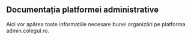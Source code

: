 ## Documentația platformei administrative

Aici vor apărea toate informațiile necesare bunei organizări pe platforma admin.colegul.ro.
